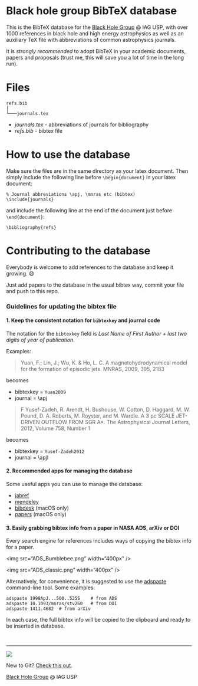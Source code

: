 Black hole group BibTeX database
======================

This is the BibTeX database for the [Black Hole Group](https://rodrigonemmen.com/group/) @ IAG USP, with over 1000 references in black hole and high energy astrophysics as well as an auxiliary TeX file with abbreviations of common astrophysics journals. 

It is *strongly recommended* to adopt BibTeX in your academic documents, papers and proposals (trust me, this will save you a lot of time in the long run).


# Files

```
refs.bib    
│
└───journals.tex
```

* *journals.tex* - abbreviations of journals for bibliography
* *refs.bib* - bibtex file

# How to use the database

Make sure the files are in the same directory as your latex document. Then simply include the following line before `\begin{document}` in your latex document:

    % Journal abbreviations \apj, \mnras etc (bibtex)
    \include{journals}	

and include the following line at the end of the document just before `\end{document}`:

    \bibliography{refs}    

# Contributing to the database

Everybody is welcome to add references to the database and keep it growing. :smile:

Just add papers to the database in the usual bibtex way, commit your file and push to this repo. 

### Guidelines for updating the bibtex file

#### 1. Keep the consistent notation for `bibtexkey` and journal code

The notation for the `bibtexkey` field is *Last Name of First Author + last two digits of year of publication*. 

Examples: 

> Yuan, F.; Lin, J.; Wu, K. & Ho, L. C.
A magnetohydrodynamical model for the formation of episodic jets. MNRAS, 2009, 395, 2183

becomes

* bibtexkey = `Yuan2009`
* journal = \apj

> F Yusef-Zadeh, R. Arendt, H. Bushouse, W. Cotton, D. Haggard, M. W. Pound, D. A. Roberts, M. Royster, and M. Wardle. A 3 pc SCALE JET-DRIVEN OUTFLOW FROM SGR A*. The Astrophysical Journal Letters, 2012, Volume 758, Number 1

becomes

* bibtexkey = `Yusef-Zadeh2012`
* journal = \apjl



#### 2. Recommended apps for managing the database


Some useful apps you can use to manage the database: 

- [jabref](http://www.jabref.org)
- [mendeley](https://www.mendeley.com/newsfeed/)
- [bibdesk](http://bibdesk.sourceforge.net) (macOS only)
- [papers](http://www.papersapp.com) (macOS only)

#### 3. Easily grabbing bibtex info from a paper in NASA ADS, arXiv or DOI

Every search engine for references includes ways of copying the bibtex info for a paper.

<img src=“ADS_Bumblebee.png” width=“400px" />  <!-- images for github --> 

<img src=“ADS_classic.png” width=“400px" />  <!-- images for github --> 

Alternatively, for convenience, it is suggested to use the [adspaste](https://github.com/rsnemmen/adspaste) command-line tool. Some examples:

```
adspaste 1998ApJ...500..525S	# from ADS
adspaste 10.1093/mnras/stv260	# from DOI
adspaste 1411.4682	# from arXiv
```
In each case, the full bibtex info will be copied to the clipboard and ready to be inserted in database.


&nbsp;

---

![](https://rodrigonemmen.files.wordpress.com/2016/03/black-hole-logo-group-iag-transparent.png?w=474) 

New to Git? [Check this out](https://github.com/rsnemmen/Git-for-busy-people).

[Black Hole Group](https://rodrigonemmen.com/group/) @ IAG USP

